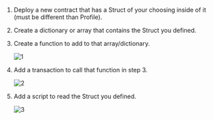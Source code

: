 1. Deploy a new contract that has a Struct of your choosing inside of it (must be different than Profile).

2. Create a dictionary or array that contains the Struct you defined.

3. Create a function to add to that array/dictionary.



    ![1](https://user-images.githubusercontent.com/41810744/155886166-c8a56d44-0eaf-403e-96e9-85e771bf0090.png)


4. Add a transaction to call that function in step 3.



    ![2](https://user-images.githubusercontent.com/41810744/155886175-ce23b054-f428-4fd9-9432-98660ffef218.png)


5. Add a script to read the Struct you defined.



    ![3](https://user-images.githubusercontent.com/41810744/155886194-2f109cc8-d132-40ac-af26-1f361f6333fb.png)
